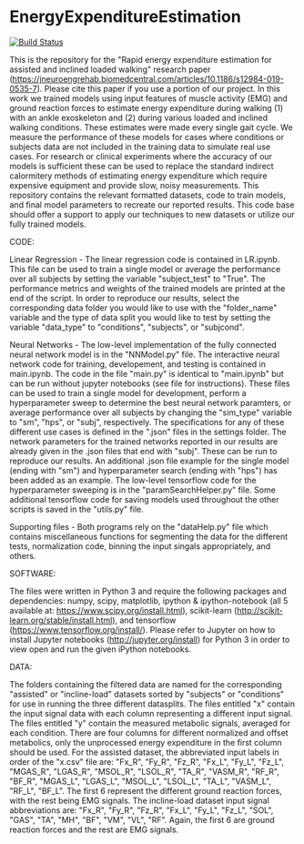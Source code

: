 # EnergyExpenditureEstimation
[![Build Status](https://travis-ci.com/pslade2/EnergyExpenditureEstimation.svg?token=4VLDzfdsFLSp6zXCt5rM&branch=master)](https://travis-ci.com/pslade2/EnergyExpenditureEstimation)

This is the repository for the "Rapid energy expenditure estimation for assisted and inclined loaded walking" research paper (https://jneuroengrehab.biomedcentral.com/articles/10.1186/s12984-019-0535-7). Please cite this paper if you use a portion of our project. In this work we trained models using input features of muscle activity (EMG) and ground reaction forces to estimate energy expenditure during walking (1) with an ankle exoskeleton and (2) during various loaded and inclined walking conditions. These estimates were made every single gait cycle. We measure the performance of these models for cases where conditions or subjects data are not included in the training data to simulate real use cases. For research or clinical experiments where the accuracy of our models is sufficient these can be used to replace the standard indirect calormitery methods of estimating energy expenditure which require expensive equipment and provide slow, noisy measurements. This repository contains the relevant formatted datasets, code to train models, and final model parameters to recreate our reported results. This code base should offer a support to apply our techniques to new datasets or utilize our fully trained models.

CODE:

Linear Regression - The linear regression code is contained in LR.ipynb. This file can be used to train a single model or average the performance over all subjects by setting the variable "subject_test" to "True". The performance metrics and weights of the trained models are printed at the end of the script. In order to reproduce our results, select the corresponding data folder you would like to use with the "folder_name" variable and the type of data split you would like to test by setting the variable "data_type" to "conditions", "subjects", or "subjcond".

Neural Networks - The low-level implementation of the fully connected neural network model is in the "NNModel.py" file. The interactive neural network code for training, developement, and testing is contained in main.ipynb. The code in the file "main.py" is identical to "main.ipynb" but can be run without jupyter notebooks (see file for instructions). These files can be used to train a single model for development, perform a hyperparameter sweep to determine the best neural network paramters, or average performance over all subjects by changing the "sim_type" variable to "sm", "hps", or "subj", respectively. The specifications for any of these different use cases is defined in the ".json" files in the settings folder. The network parameters for the trained networks reported in our results are already given in the .json files that end with "subj". These can be run to reproduce our results. An additional .json file example for the single model (ending with "sm") and hyperparameter search (ending with "hps") has been added as an example. The low-level tensorflow code for the hyperparameter sweeping is in the "paramSearchHelper.py" file. Some additional tensorflow code for saving models used throughout the other scripts is saved in the "utils.py" file. 

Supporting files - Both programs rely on the "dataHelp.py" file which contains miscellaneous functions for segmenting the data for the different tests, normalization code, binning the input singals appropriately, and others. 

SOFTWARE: 

The files were written in Python 3 and require the following packages and dependencies: numpy, scipy, matplotlib, ipython & ipython-notebook (all 5 available at: https://www.scipy.org/install.html), scikit-learn (http://scikit-learn.org/stable/install.html), and tensorflow (https://www.tensorflow.org/install/). Please refer to Jupyter on how to install Jupyter notebooks (http://jupyter.org/install) for Python 3 in order to view open and run the given iPython notebooks.

DATA: 

The folders containing the filtered data are named for the corresponding "assisted" or "incline-load" datasets sorted by "subjects" or "conditions" for use in running the three different datasplits. The files entitled "x" contain the input signal data with each column representing a different input signal. The files entitled "y" contain the measured metabolic signals, averaged for each condition. There are four columns for different normalized and offset metabolics, only the unprocessed energy expenditure in the first column should be used. For the assisted dataset, the abbreviated input labels in order of the "x.csv" file are: "Fx_R", "Fy_R", "Fz_R", "Fx_L", "Fy_L", "Fz_L", "MGAS_R", "LGAS_R", "MSOL_R", "LSOL_R", "TA_R", "VASM_R", "RF_R", "BF_R", "MGAS_L", "LGAS_L", "MSOL_L", "LSOL_L", "TA_L", "VASM_L", "RF_L", "BF_L". The first 6 represent the different ground reaction forces, with the rest being EMG signals. The incline-load dataset input signal abbreviations are: "Fx_R", "Fy_R", "Fz_R", "Fx_L", "Fy_L", "Fz_L", "SOL", "GAS", "TA", "MH", "BF", "VM", "VL", "RF". Again, the first 6 are ground reaction forces and the rest are EMG signals.
